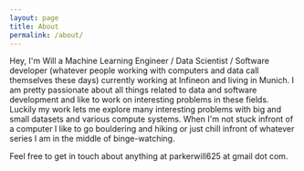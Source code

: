 ```yaml
---
layout: page
title: About
permalink: /about/
---
```


Hey, I'm Will a Machine Learning Engineer / Data Scientist / Software developer (whatever people working with computers and data call themselves these days) currently working at Infineon and living in Munich.  I am pretty passionate about all things related to data and software development and like to work on interesting problems in these fields.  Luckily my work lets me explore many interesting problems with big and small datasets and various compute systems.  When I'm not stuck infront of a computer I like to go bouldering and hiking or just chill infront of whatever series I am in the middle of binge-watching.  

Feel free to get in touch about anything at parkerwill625 at gmail dot com.
